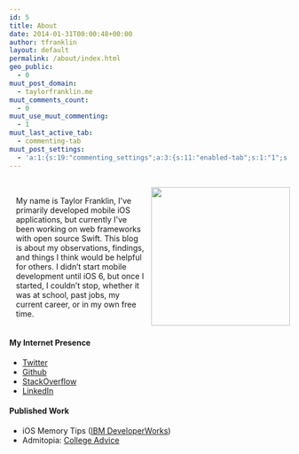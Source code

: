 ```yaml
---
id: 5
title: About
date: 2014-01-31T00:00:48+00:00
author: tfranklin
layout: default
permalink: /about/index.html
geo_public:
  - 0
muut_post_domain:
  - taylorfranklin.me
muut_comments_count:
  - 0
muut_use_muut_commenting:
  - 1
muut_last_active_tab:
  - commenting-tab
muut_post_settings:
  - 'a:1:{s:19:"commenting_settings";a:3:{s:11:"enabled-tab";s:1:"1";s:4:"type";s:4:"flat";s:15:"disable_uploads";s:1:"0";}}'
---
```


<style type="text/css">

  .post-container {
      width: 100%;
      margin: 6px auto; padding: 2px; 
      overflow: auto
      text-align: center;
  }
  .post-thumb {
      float: right;
      padding-left: 10px;
  }
  .post-thumb img {
      margin-top: 0px;
      width: 250px;
  }
  .post-content {
      display: block;
      padding-left: 10px;
      margin-top: 30px;
  }
  .post-title {
      font-weight: bold;
      font-size: 200%
  }

  @media (max-width: 460px) { 
    .post-thumb {
      float: none;
    }
  }

</style>

<div class="post-container">                
    <div class="post-thumb">
      <p>
        <img src="{{ site.url }}/images/2014/01/IMG_9266.jpg">
      </p>
    </div>
    <div class="post-content">
      <p>
        My name is Taylor Franklin, I've primarily developed mobile iOS applications, but currently I've been working on web frameworks with open source Swift. This blog is about my observations, findings, and things I think would be helpful for others. I didn&#8217;t start mobile development until iOS 6, but once I started, I couldn&#8217;t stop, whether it was at school, past jobs, my current career, or in my own free time.
      </p>

   </div>
</div>

#### My Internet Presence

* <a href="https://twitter.com/tfrank64" target="_blank">Twitter</a>
* <a href="https://github.com/tfrank64/" target="_blank">Github</a>
* <a href="http://stackoverflow.com/users/2280737/tfrank377" target="_blank">StackOverflow</a>
* <a href="https://www.linkedin.com/in/taylorfranklin" target="_blank">LinkedIn</a>

#### Published Work

* iOS Memory Tips (<a href="http://www.ibm.com/developerworks/library/mo-ios-memory/" target="_blank">IBM DeveloperWorks</a>)
* Admitopia: <a href="http://admitopia.com/youll-thank-yourself-later/" target="_blank">College Advice</a>

